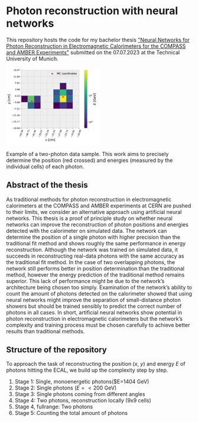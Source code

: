 # Photon reconstruction with neural networks

This repository hosts the code for my bachelor thesis ["Neural Networks for Photon Reconstruction in Electromagnetic Calorimeters for the COMPASS and AMBER Experiments"](https://wwwcompass.cern.ch/compass/publications/theses/2023_bac_aumiller.pdf) submitted on the 07.07.2023 at the Technical University of Munich.

<img src="./docu/cluster_4.png" alt="Cluster Visualization" width="50%">

Example of a two-photon data sample. This work aims to precisely determine the position (red crossed) and energies (measured by the individual cells) of each photon. 


## Abstract of the thesis

As traditional methods for photon reconstruction in electromagnetic calorimeters at the
COMPASS and AMBER experiments at CERN are pushed to their limits, we consider an
alternative approach using artificial neural networks. This thesis is a proof of principle study
on whether neural networks can improve the reconstruction of photon positions and energies
detected with the calorimeter on simulated data. The network can determine the position of a
single photon with higher precision than the traditional fit method and shows roughly the same
performance in energy reconstruction. Although the network was trained on simulated data,
it succeeds in reconstructing real-data photons with the same accuracy as the traditional fit
method. In the case of two overlapping photons, the network still performs better in position
determination than the traditional method, however the energy prediction of the traditional
method remains superior. This lack of performance might be due to the network’s architecture
being chosen too simply. Examination of the network’s ability to count the amount of photons
detected on the calorimeter showed that using neural networks might improve the separation of
small-distance photon showers but should be trained sensibly to predict the correct number of
photons in all cases. In short, artificial neural networks show potential in photon reconstruction
in electromagnetic calorimeters but the network’s complexity and training process must be
chosen carefully to achieve better results than traditional methods.


## Structure of the repository 

To approach the task of reconstructing the position ($x$, $y$) and energy $E$ of photons hitting the ECAL, we build up the complexity step by step. 

1. Stage 1: Single, monoenergetic photons($E=1404 GeV)
2. Stage 2: Single photons ($E=<200$ GeV)
3. Stage 3: Single photons coming from different angles
4. Stage 4: Two photons, reconstruction locally (9x9 cells)
5. Stage 4, fullrange: Two photons
6. Stage 5: Counting the total amount of photons